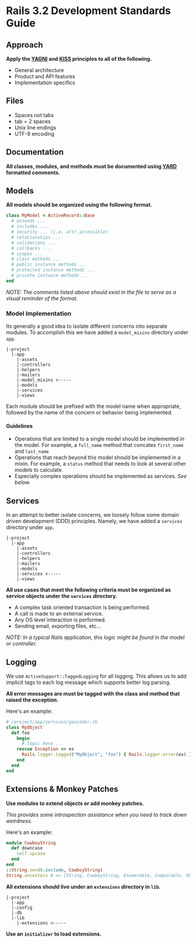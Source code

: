 # Rails 3.2 Development Standards Guide

## Approach

**Apply the [YAGNI](http://en.wikipedia.org/wiki/You_ain't_gonna_need_it) and [KISS](http://en.wikipedia.org/wiki/KISS_principle) principles to all of the following.**

* General architecture
* Product and API features
* Implementation specifics

## Files

* Spaces not tabs
* tab = 2 spaces
* Unix line endings
* UTF-8 encoding

## Documentation

**All classes, modules, and methods must be documented using [YARD](http://yardoc.org/) formatted comments.**

## Models

**All models should be organized using the following format.**

```ruby
class MyModel < ActiveRecord::Base
  # extends ...
  # includes ...
  # security ... (i.e. attr_accessible)
  # relationships ...
  # validations ...
  # callbacks ...
  # scopes ...
  # class methods ...
  # public instance methods ...
  # protected instance methods ...
  # private instance methods ...
end
```

*NOTE: The comments listed above should exist in the file to serve as a visual reminder of the format.*

### Model Implementation

Its generally a good idea to isolate different concerns into separate modules.
To accomplish this we have added a `model_mixins` directory under `app`.

```
|-project
  |-app
    |-assets
    |-controllers
    |-helpers
    |-mailers
    |-model_mixins <-----
    |-models
    |-services
    |-views
```

Each module should be prefixed with the model name when appropriate, followed by the name of the concern or behavior being implemented.

#### Guidelines

* Operations that are limited to a single model should be implemented in the model.
  For example, a `full_name` method that concates `first_name` and `last_name`
* Operations that reach beyond this model should be implemented in a mixin.
  For example, a `status` method that needs to look at several other models to calculate.
* Especially complex operations should be implemented as services. _See below._



## Services

In an attempt to better isolate concerns, we loosely follow some domain driven development (DDD) principles.
Namely, we have added a `services` directory under `app`.

```
|-project
  |-app
    |-assets
    |-controllers
    |-helpers
    |-mailers
    |-models
    |-services <-----
    |-views
```

**All use cases that meet the following criteria must be organized as service objects under the `services` directory.**

* A complex task oriented transaction is being performed.
* A call is made to an external service.
* Any OS level interaction is performed.
* Sending email, exporting files, etc...

*NOTE: In a typical Rails application, this logic might be found in the model or controller.*

## Logging

We use `ActiveSupport::TaggedLogging` for all logging. This allows us to add implicit tags to each log message which supports better log parsing.

**All error messages are must be tagged with the class and method that raised the exception.**

Here's an example:

```ruby
# /project/app/services/geocoder.rb
class MyObject
  def foo
    begin
      # logic here ...
    rescue Exception => ex
      Rails.logger.tagged("MyObject", "foo") { Rails.logger.error(ex) }
    end
  end
end
```

## Extensions & Monkey Patches

**Use modules to extend objects or add monkey patches.**

*This provides some introspection assistance when you need to track down weirdness.*

Here's an example:

```ruby
module CowboyString
  def downcase
    self.upcase
  end
end
::String.send(:include, CowboyString)
String.ancestors # => [String, CowboyString, Enumerable, Comparable, Object, Kernel]
```

**All extensions should live under an `extensions` directory in `lib`.**

```
|-project
  |-app
  |-config
  |-db
  |-lib
    |-extensions <-----
```

**Use an `initializer` to load extensions.**
